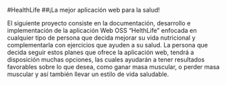 #HealthLife
##¡La mejor aplicación web para la salud!

El siguiente proyecto consiste en la documentación, desarrollo e implementación de la 
aplicación Web OSS “HelthLife” enfocada en cualquier tipo de persona que decida 
mejorar su vida nutricional y complementarla con ejercicios que ayuden a su salud. La 
persona que decida seguir estos planes que ofrece la aplicación web, tendrá a disposición 
muchas opciones, las cuales ayudarán a tener resultados favorables sobre lo que desea, 
como ganar masa muscular, o perder masa muscular y así también llevar un estilo de vida 
saludable.
